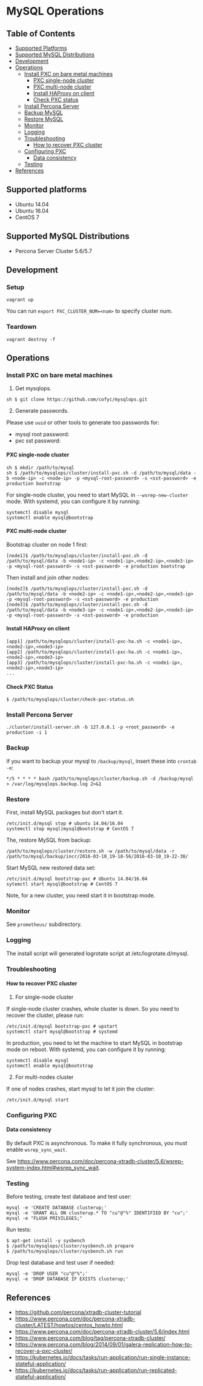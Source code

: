 # MySQL Operations

## Table of Contents

* [Supported Platforms](#supported-platforms)
* [Supported MySQL Distributions](#supported-mysql-distributions)
* [Development](#development)
* [Operations](#operation)
  * [Install PXC on bare metal machines](#install-pxc-on-bare-metal-machines)
    * [PXC single-node cluster](#pxc-single-node-cluster)
    * [PXC multi-node cluster](#pxc-multi-node-cluster)
    * [Install HAProxy on client](#install-haproxy-on-client)
    * [Check PXC status](#check-pxc-status)
  * [Install Percona Server](#install-percona-server)
  * [Backup MySQL](#backup)
  * [Restore MySQL](#restore)
  * [Monitor](#monitor)
  * [Logging](#logging)
  * [Troubleshooting](#troubleshooting)
    * [How to recover PXC cluster](#how-to-recover-pxc-cluster)
  * [Configuring PXC](#configuring-pxc)
    * [Data consistency](#data-consistency)
  * [Testing](#testing)
* [References](#references)

## Supported platforms

- Ubuntu 14.04
- Ubuntu 16.04
- CentOS 7

## Supported MySQL Distributions

- Percona Server Cluster 5.6/5.7

## Development

### Setup

```
vagrant up
```

You can run `export PXC_CLUSTER_NUM=<num>` to specify cluster num.

### Teardown

```
vagrant destroy -f
```

## Operations

### Install PXC on bare metal machines

1) Get mysqlops.

```
sh $ git clone https://github.com/cofyc/mysqlops.git
```

2) Generate passwords.

Please use `uuid` or other tools to generate too passwords for:

- mysql root password: <mysql-root-password>
- pxc sst password: <mysql-sst-password>

#### PXC single-node cluster

```
sh $ mkdir /path/to/mysql
sh $ /path/to/mysqlops/cluster/install-pxc.sh -d /path/to/mysql/data -b <node-ip> -c <node-ip> -p <mysql-root-password> -s <sst-password> -e production bootstrap
```

For single-node cluster, you need to start MySQL in `--wsrep-new-cluster` mode. With systemd, you can configure it by running:

```
systemctl disable mysql
systemctl enable mysql@bootstrap
```

#### PXC multi-node cluster

Bootstrap cluster on node 1 first:

```
[node1]$ /path/to/mysqlops/cluster/install-pxc.sh -d /path/to/mysql/data -b <node1-ip> -c <node1-ip>,<node2-ip>,<node3-ip> -p <mysql-root-password> -s <sst-password> -e production bootstrap
```

Then install and join other nodes:

```
[node2]$ /path/to/mysqlops/cluster/install-pxc.sh -d /path/to/mysql/data -b <node2-ip> -c <node1-ip>,<node2-ip>,<node3-ip> -p <mysql-root-password> -s <sst-password> -e production
[node3]$ /path/to/mysqlops/cluster/install-pxc.sh -d /path/to/mysql/data -b <node3-ip> -c <node1-ip>,<node2-ip>,<node3-ip> -p <mysql-root-password> -s <sst-password> -e production
```

#### Install HAProxy on client

```
[app1] /path/to/mysqlops/cluster/install-pxc-ha.sh -c <node1-ip>,<node2-ip>,<node3-ip> 
[app2] /path/to/mysqlops/cluster/install-pxc-ha.sh -c <node1-ip>,<node2-ip>,<node3-ip> 
[app3] /path/to/mysqlops/cluster/install-pxc-ha.sh -c <node1-ip>,<node2-ip>,<node3-ip> 
...
```

#### Check PXC Status

```
$ /path/to/mysqlops/cluster/check-pxc-status.sh
```

### Install Percona Server

```
./cluster/install-server.sh -b 127.0.0.1 -p <root_password> -e production -i 1
```

### Backup

If you want to backup your mysql to `/backup/mysql`, insert these into `crontab -e`:

```
*/5 * * * * bash /path/to/mysqlops/cluster/backup.sh -d /backup/mysql > /var/log/mysqlops.backup.log 2>&1
```

### Restore

First, install MySQL packages but don't start it.

```
/etc/init.d/mysql stop # ubuntu 14.04/16.04
systemctl stop mysql|mysql@bootstrap # CentOS 7
```

The, restore MySQL from backup:

```
/path/to/mysqlops/cluster/restore.sh -w /path/to/mysql/data -r /path/to/mysql/backup/incr/2016-03-10_19-18-56/2016-03-10_19-22-30/
```

Start MySQL new restored data set:

```
/etc/init.d/mysql bootstrap-pxc # Ubuntu 14.04/16.04
sytemctl start mysql@bootstrap # CentOS 7
```

Note, for a new cluster, you need start it in bootstrap mode.

### Monitor

See `prometheus/` subdirectory.

### Logging

The install script will generated logrotate script at /etc/logrotate.d/mysql.

### Troubleshooting

#### How to recover PXC cluster

1) For single-node cluster

If single-node cluster crashes, whole cluster is down. So you need to recover
the cluster, please run:

```
/etc/init.d/mysql bootstrap-pxc # upstart
systemctl start mysql@bootstrap # systemd
```

In production, you need to let the machine to start MySQL in bootstrap mode on
reboot. With systemd, you can configure it by running:

```
systemctl disable mysql
systemctl enable mysql@bootstrap
```

2) For multi-nodes cluster

If one of nodes crashes, start mysql to let it join the cluster:

```
/etc/init.d/mysql start
```

### Configuring PXC

#### Data consistency 

By default PXC is asynchronous. To make it fully synchronous, you must enable
`wsrep_sync_wait`.

See https://www.percona.com/doc/percona-xtradb-cluster/5.6/wsrep-system-index.html#wsrep_sync_wait.

### Testing

Before testing, create test database and test user:

```
mysql -e 'CREATE DATABASE clusterup;'
mysql -e 'GRANT ALL ON clusterup.* TO "cu"@"%" IDENTIFIED BY "cu";'
mysql -e "FLUSH PRIVILEGES;"
```

Run tests:

```
$ apt-get install -y sysbench
$ /path/to/mysqlops/cluster/sysbench.sh prepare
$ /path/to/mysqlops/cluster/sysbench.sh run
```

Drop test database and test user if needed:

```
mysql -e 'DROP USER "cu"@"%";'
mysql -e 'DROP DATABASE IF EXISTS clusterup;'
```

## References

- https://github.com/percona/xtradb-cluster-tutorial
- https://www.percona.com/doc/percona-xtradb-cluster/LATEST/howtos/centos_howto.html
- https://www.percona.com/doc/percona-xtradb-cluster/5.6/index.html
- https://www.percona.com/blog/tag/percona-xtradb-cluster/
- https://www.percona.com/blog/2014/09/01/galera-replication-how-to-recover-a-pxc-cluster/
- https://kubernetes.io/docs/tasks/run-application/run-single-instance-stateful-application/
- https://kubernetes.io/docs/tasks/run-application/run-replicated-stateful-application/
